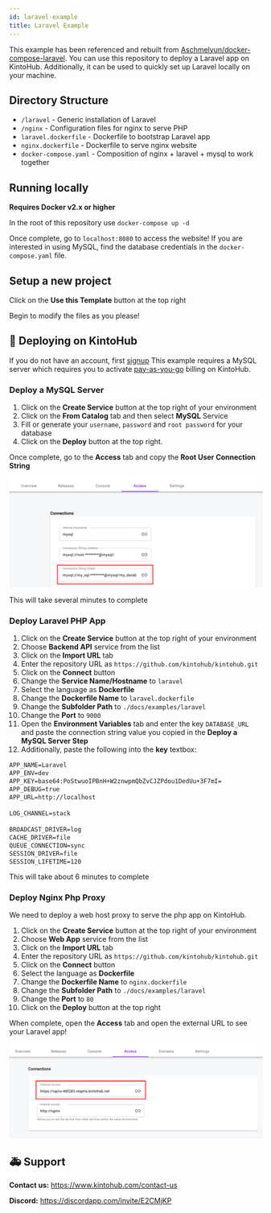 ```yaml
---
id: laravel-example
title: Laravel Example
---
```


This example has been referenced and rebuilt from [Aschmelyun/docker-compose-laravel](https://github.com/aschmelyun/docker-compose-laravel).
You can use this repository to deploy a Laravel app on KintoHub.
Additionally, it can be used to quickly set up Laravel locally on your machine.

## Directory Structure

* `/laravel` - Generic installation of Laravel
* `/nginx` - Configuration files for nginx to serve PHP
* `laravel.dockerfile` - Dockerfile to bootstrap Laravel app
* `nginx.dockerfile` - Dockerfile to serve nginx website
* `docker-compose.yaml` - Composition of nginx + laravel + mysql to work together

## Running locally

**Requires Docker v2.x or higher**

In the root of this repository use `docker-compose up -d`

Once complete, go to `localhost:8080` to access the website!
If you are interested in using MySQL, find the database credentials in the `docker-compose.yaml` file.

## Setup a new project

Click on the **Use this Template** button at the top right

Begin to modify the files as you please!

## :rocket: Deploying on KintoHub

If you do not have an account, first [signup](https://www.kintohub.com)
This example requires a MySQL server which requires you to activate [pay-as-you-go](https://docs.kintohub.com/anatomy/billing#activate-pay-as-you-go-billing) billing on KintoHub.

### Deploy a MySQL Server

1. Click on the **Create Service** button at the top right of your environment
2. Click on the **From Catalog** tab and then select **MySQL** Service
3. Fill or generate your `username`, `password` and `root password` for your database
4. Click on the **Deploy** button at the top right.

Once complete, go to the **Access** tab and copy the **Root User Connection String**

![My SQL](/img/anatomy/my-sql.png)

This will take several minutes to complete

### Deploy Laravel PHP App

1. Click on the **Create Service** button at the top right of your environment
2. Choose **Backend API** service from the list
3. Click on the **Import URL** tab
4. Enter the repository URL as `https://github.com/kintohub/kintohub.git`
5. Click on the **Connect** button
6. Change the **Service Name/Hostname** to `laravel`
7. Select the language as **Dockerfile**
8. Change the **Dockerfile Name** to `laravel.dockerfile`
9. Change the **Subfolder Path** to `./docs/examples/laravel`
10. Change the **Port** to `9000`
11. Open the **Environment Variables** tab and enter the key `DATABASE_URL` and paste the connection string value you copied in the **Deploy a MySQL Server Step**
12. Additionally, paste the following into the **key** textbox:

```
APP_NAME=Laravel
APP_ENV=dev
APP_KEY=base64:PoStwuoIPBnH+W2znwpmQbZvCJZPdou1DedUu+3F7mI=
APP_DEBUG=true
APP_URL=http://localhost

LOG_CHANNEL=stack

BROADCAST_DRIVER=log
CACHE_DRIVER=file
QUEUE_CONNECTION=sync
SESSION_DRIVER=file
SESSION_LIFETIME=120

```
This will take about 6 minutes to complete

### Deploy Nginx Php Proxy

We need to deploy a web host proxy to serve the php app on KintoHub.

1. Click on the **Create Service** button at the top right of your environment
2. Choose **Web App** service from the list
3. Click on the **Import URL** tab
4. Enter the repository URL as `https://github.com/kintohub/kintohub.git`
5. Click on the **Connect** button
6. Select the language as **Dockerfile**
6. Change the **Dockerfile Name** to `nginx.dockerfile`
7. Change the **Subfolder Path** to `./docs/examples/laravel`
8. Change the **Port** to `80`
9. Click on the **Deploy** button at the top right

When complete, open the **Access** tab and open the external URL to see your Laravel app!

![Laravel](/img/anatomy/laravel.png)

## :ambulance: Support

**Contact us:** https://www.kintohub.com/contact-us

**Discord:** https://discordapp.com/invite/E2CMjKP
